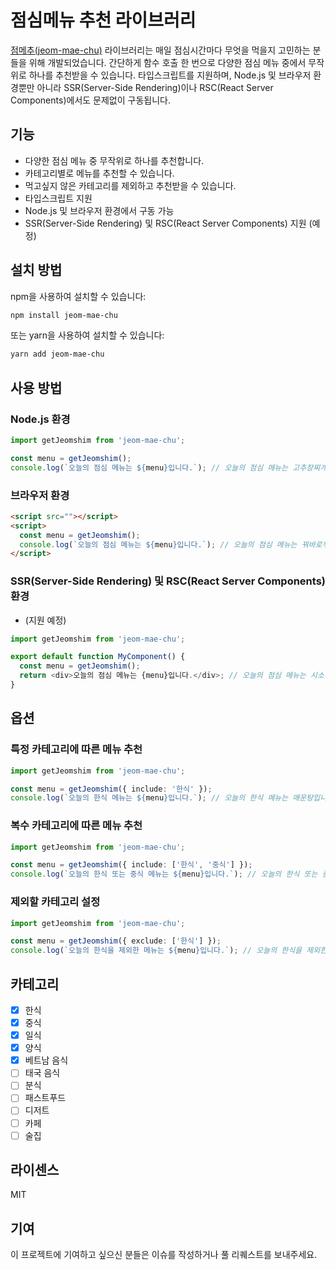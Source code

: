 # 점심메뉴 추천 라이브러리

[점메추(jeom-mae-chu)](https://www.npmjs.com/package/jeom-mae-chu) 라이브러리는 매일 점심시간마다 무엇을 먹을지 고민하는 분들을 위해 개발되었습니다. 간단하게 함수 호출 한 번으로 다양한 점심 메뉴 중에서 무작위로 하나를 추천받을 수 있습니다. 타입스크립트를 지원하며, Node.js 및 브라우저 환경뿐만 아니라 SSR(Server-Side Rendering)이나 RSC(React Server Components)에서도 문제없이 구동됩니다.

## 기능

- 다양한 점심 메뉴 중 무작위로 하나를 추천합니다.
- 카테고리별로 메뉴를 추천할 수 있습니다.
- 먹고싶지 않은 카테고리를 제외하고 추천받을 수 있습니다.
- 타입스크립트 지원
- Node.js 및 브라우저 환경에서 구동 가능
- SSR(Server-Side Rendering) 및 RSC(React Server Components) 지원 (예정)

## 설치 방법

npm을 사용하여 설치할 수 있습니다:

```bash
npm install jeom-mae-chu
```

또는 yarn을 사용하여 설치할 수 있습니다:

```bash
yarn add jeom-mae-chu
```

## 사용 방법

### Node.js 환경

```typescript
import getJeomshim from 'jeom-mae-chu';

const menu = getJeomshim();
console.log(`오늘의 점심 메뉴는 ${menu}입니다.`); // 오늘의 점심 메뉴는 고추장찌개입니다.
```

### 브라우저 환경

```html
<script src=""></script>
<script>
  const menu = getJeomshim();
  console.log(`오늘의 점심 메뉴는 ${menu}입니다.`); // 오늘의 점심 메뉴는 꿔바로우입니다.
</script>
```

### SSR(Server-Side Rendering) 및 RSC(React Server Components) 환경

- (지원 예정)

```typescript
import getJeomshim from 'jeom-mae-chu';

export default function MyComponent() {
  const menu = getJeomshim();
  return <div>오늘의 점심 메뉴는 {menu}입니다.</div>; // 오늘의 점심 메뉴는 시소 마끼입니다.
}
```

## 옵션

### 특정 카테고리에 따른 메뉴 추천

```typescript
import getJeomshim from 'jeom-mae-chu';

const menu = getJeomshim({ include: '한식' });
console.log(`오늘의 한식 메뉴는 ${menu}입니다.`); // 오늘의 한식 메뉴는 매운탕입니다.
```

### 복수 카테고리에 따른 메뉴 추천

```typescript
import getJeomshim from 'jeom-mae-chu';

const menu = getJeomshim({ include: ['한식', '중식'] });
console.log(`오늘의 한식 또는 중식 메뉴는 ${menu}입니다.`); // 오늘의 한식 또는 중식 메뉴는 불낙전골입니다.
```

### 제외할 카테고리 설정

```typescript
import getJeomshim from 'jeom-mae-chu';

const menu = getJeomshim({ exclude: ['한식'] });
console.log(`오늘의 한식을 제외한 메뉴는 ${menu}입니다.`); // 오늘의 한식을 제외한 메뉴는 똥얌꿍입니다.
```

## 카테고리

- [x] 한식
- [x] 중식
- [x] 일식
- [x] 양식
- [x] 베트남 음식
- [ ] 태국 음식
- [ ] 분식
- [ ] 패스트푸드
- [ ] 디저트
- [ ] 카페
- [ ] 술집

## 라이센스

MIT

## 기여

이 프로젝트에 기여하고 싶으신 분들은 이슈를 작성하거나 풀 리퀘스트를 보내주세요.
